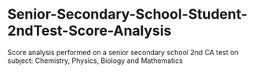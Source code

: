 # Senior-Secondary-School-Student-2ndTest-Score-Analysis
Score analysis performed on a senior secondary school 2nd CA test on subject: Chemistry, Physics, Biology and Mathematics
